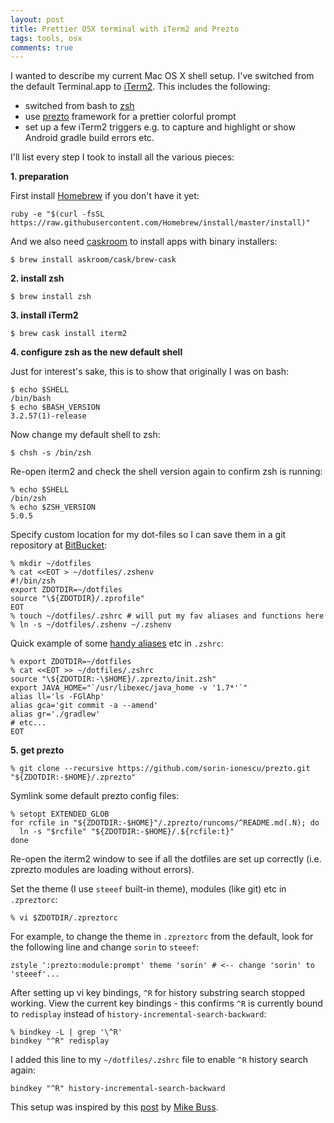 ```yaml
---
layout: post
title: Prettier OSX terminal with iTerm2 and Prezto
tags: tools, osx
comments: true
---
```


I wanted to describe my current Mac OS X shell setup. I've switched from the default Terminal.app to [iTerm2][iterm]. This includes the following:

* switched from bash to [zsh][zsh]
* use [prezto][prezto] framework for a prettier colorful prompt
* set up a few iTerm2 triggers e.g. to capture and highlight or show Android gradle build errors etc.

I'll list every step I took to install all the various pieces:

**1. preparation**

First install [Homebrew][brew] if you don't have it yet:

    ruby -e "$(curl -fsSL https://raw.githubusercontent.com/Homebrew/install/master/install)"

And we also need [caskroom][cask] to install apps with binary installers:

	$ brew install askroom/cask/brew-cask

**2. install zsh**

	$ brew install zsh

**3. install iTerm2**

    $ brew cask install iterm2

**4. configure zsh as the new default shell**

Just for interest's sake, this is to show that originally I was on bash:

	$ echo $SHELL
	/bin/bash
	$ echo $BASH_VERSION
	3.2.57(1)-release

Now change my default shell to zsh:

	$ chsh -s /bin/zsh

Re-open iterm2 and check the shell version again to confirm zsh is running:

	% echo $SHELL
	/bin/zsh
	% echo $ZSH_VERSION
	5.0.5

Specify custom location for my dot-files so I can save them in a git repository at [BitBucket](http://bitbucket.org):

	% mkdir ~/dotfiles
	% cat <<EOT > ~/dotfiles/.zshenv
	#!/bin/zsh
	export ZDOTDIR=~/dotfiles
	source "\${ZDOTDIR}/.zprofile"
	EOT
	% touch ~/dotfiles/.zshrc # will put my fav aliases and functions here
	% ln -s ~/dotfiles/.zshenv ~/.zshenv

Quick example of some [handy aliases][profile] etc in `.zshrc`:

	% export ZDOTDIR=~/dotfiles
	% cat <<EOT >> ~/dotfiles/.zshrc
	source "\${ZDOTDIR:-\$HOME}/.zprezto/init.zsh"
	export JAVA_HOME="`/usr/libexec/java_home -v '1.7*'`"
	alias ll='ls -FGlAhp'
	alias gca='git commit -a --amend'
	alias gr='./gradlew'
	# etc...
	EOT

**5. get prezto**

	% git clone --recursive https://github.com/sorin-ionescu/prezto.git "${ZDOTDIR:-$HOME}/.zprezto"

Symlink some default prezto config files:

	% setopt EXTENDED_GLOB
	for rcfile in "${ZDOTDIR:-$HOME}"/.zprezto/runcoms/^README.md(.N); do
	  ln -s "$rcfile" "${ZDOTDIR:-$HOME}/.${rcfile:t}"
	done

Re-open the iterm2 window to see if all the dotfiles are set up correctly (i.e. zprezto modules are loading without errors).

Set the theme (I use `steeef` built-in theme), modules (like git) etc in `.zpreztorc`:

	% vi $ZDOTDIR/.zpreztorc

For example, to change the theme in `.zpreztorc` from the default, look for the following line and change `sorin` to `steeef`:

	zstyle ':prezto:module:prompt' theme 'sorin' # <-- change 'sorin' to 'steeef'...

After setting up vi key bindings, `^R` for history substring search stopped working. View the current key bindings - this confirms `^R` is currently bound to `redisplay` instead of `history-incremental-search-backward`:

	% bindkey -L | grep '\^R'
	bindkey "^R" redisplay

I added this line to my `~/dotfiles/.zshrc` file to enable `^R` history search again:

	bindkey "^R" history-incremental-search-backward

This setup was inspired by this [post](http://mikebuss.com/2014/02/02/a-beautiful-productive-terminal-experience/) by [Mike Buss](https://twitter.com/michaeltbuss).

[brew]: http://brew.sh
[cask]: http://caskroom.io
[iterm]: https://github.com/gnachman/iTerm2/
[prezto]: https://github.com/sorin-ionescu/prezto
[profile]: https://gist.github.com/natelandau/10654137
[zsh]: http://www.zsh.org
